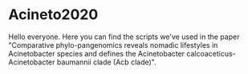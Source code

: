 # Acineto2020


Hello everyone. Here you can find the scripts we've used in the paper "Comparative phylo-pangenomics reveals nomadic lifestyles in Acinetobacter species and defines the Acinetobacter calcoaceticus-Acinetobacter baumannii clade (Acb clade)".

